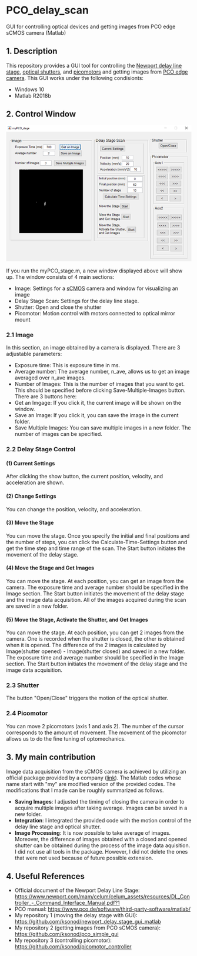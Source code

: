 # PCO_delay_scan
GUI for controlling optical devices and getting images from PCO edge sCMOS camera (Matlab)

## 1. Description
This repository provides a GUI tool for controlling the [Newport delay line stage](https://www.newport.com/f/delay-line-stages), [optical shutters](https://www.thorlabs.com/newgrouppage9.cfm?objectgroup_id=927), and [picomotors](https://www.newport.com/f/picomotor-piezo-linear-actuators) and getting images from [PCO edge camera](https://www.pco.de/). This GUI works under the following condisionts:
- Windows 10
- Matlab R2018b

## 2. Control Window
<img src="https://github.com/ksonod/PCO_delay_scan/blob/master/gui1.PNG" width="700px">  
  
If you run the myPCO_stage.m, a new window displayed above will show up. The window consists of 4 main sections:
- Image: Settings for a [sCMOS](https://en.wikipedia.org/wiki/SCMOS) camera and window for visualizing an image
- Delay Stage Scan: Settings for the delay line stage.
- Shutter: Open and close the shutter
- Picomotor: Motion control with motors connected to optical mirror mount 

### 2.1 Image
In this section, an image obtained by a camera is displayed. There are 3 adjustable parameters:
- Exposure time: This is exposure time in ms.
- Average number: The average number, n_ave, allows us to get an image averaged over n_ave images. 
- Number of Images: This is the number of images that you want to get. This should be specified before clicking Save-Multiple-Images button.
There are 3 buttons here:
- Get an Imgage: If you click it, the current image will be shown on the window.
- Save an Image: If you click it, you can save the image in the current folder. 
- Save Multiple Images: You can save multiple images in a new folder. The number of images can be specified. 

### 2.2 Delay Stage Control 
#### (1) Current Settings
After clicking the show button, the current position, velocity, and acceleration are shown. 

#### (2) Change Settings
You can change the position, velocity, and acceleration.

#### (3) Move the Stage 
You can move the stage. Once you specify the initial and final positions and the number of steps, you can click the Calculate-Time-Settings button and get the time step and time range of the scan. The Start button initiates the movement of the delay stage. 

#### (4) Move the Stage and Get Images 
You can move the stage. At each position, you can get an image from the camera. The exposure time and average number should be specified in the Image section. The Start button initiates the movement of the delay stage and the image data acquisition. All of the images acquired during the scan are saved in a new folder.

#### (5) Move the Stage, Activate the Shutter, and Get Images 
You can move the stage. At each position, you can get 2 images from the camera. One is recorded when the shutter is closed, the other is obtained when it is opened. The difference of the 2 images is calculated by Image(shutter opened) - Image(shutter closed) and saved in a new folder. The exposure time and average number should be specified in the Image section. The Start button initiates the movement of the delay stage and the image data acquisition. 

### 2.3 Shutter
The button "Open/Close" triggers the motion of the optical shutter.

### 2.4 Picomotor
You can move 2 picomotors (axis 1 and axis 2). The number of the cursor corresponds to the amount of movement. The movement of the picomotor allows us to do the fine tuning of optomechanics.

## 3. My main contribution
Image data acquisition from the sCMOS camera is achieved by utilizing an official package provided by a company ([link](https://www.pco.de/software/third-party-software/)). The Matlab codes whose name start with "my" are modified version of the provided codes. The modifications that I made can be roughly summarized as follows.
- <strong>Saving Images</strong>: I adjusted the timing of closing the camera in order to acquire multiple images after taking average. Images can be saved in a new folder.
- <strong>Integration</strong>: I integrated the provided code with the motion control of the delay line stage and optical shutter.
- <strong>Image Processing</strong>: It is now possible to take average of images. Moreover, the difference of images obtained with a closed and opened shutter can be obtained during the process of the image data aquisition. 
I did not use all tools in the package. However, I did not delete the ones that were not used because of future possible extension.

## 4. Useful References
- Official document of the Newport Delay Line Stage: https://www.newport.com/mam/celum/celum_assets/resources/DL_Controller_-_Command_Interface_Manual.pdf?1
- PCO manual: https://www.pco.de/software/third-party-software/matlab/
- My repository 1 (moving the delay stage with GUI): https://github.com/ksonod/newport_delay_stage_gui_matlab 
- My repository 2 (getting images from PCO sCMOS camera): https://github.com/ksonod/pco_simple_gui
- My repository 3 (controlling picomotor): https://github.com/ksonod/picomotor_controller
